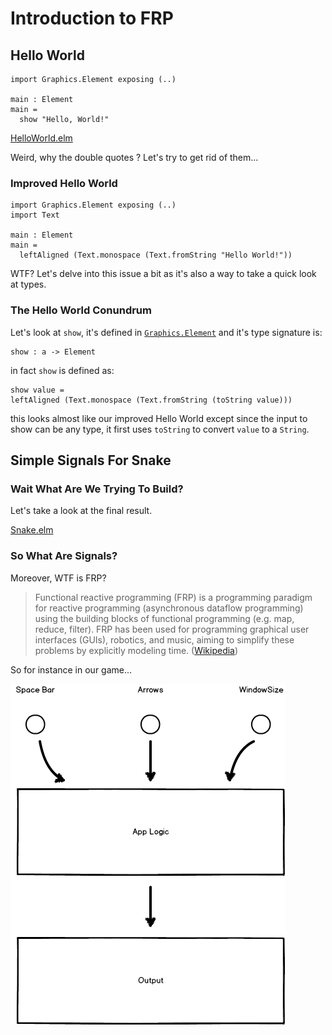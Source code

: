 # Introduction to FRP

## Hello World

    import Graphics.Element exposing (..)

    main : Element
    main =
      show "Hello, World!"

[HelloWorld.elm](HelloWorld.elm)

Weird, why the double quotes ? Let's try to get rid of them...

### Improved Hello World

    import Graphics.Element exposing (..)
    import Text

    main : Element
    main =
      leftAligned (Text.monospace (Text.fromString "Hello World!"))

WTF? Let's delve into this issue a bit as it's also a way to take a quick look at types.

### The Hello World Conundrum

Let's look at `show`, it's defined in [`Graphics.Element`](http://package.elm-lang.org/packages/elm-lang/core/2.0.1/Graphics-Element) and it's type signature is:

    show : a -> Element

in fact `show` is defined as:

    show value =
    leftAligned (Text.monospace (Text.fromString (toString value)))

this looks almost like our improved Hello World except since the input to show can be any type, it first uses `toString` to convert `value` to a `String`.

## Simple Signals For Snake

### Wait What Are We Trying To Build?

Let's take a look at the final result.

[Snake.elm](Snake.elm)

### So What Are Signals?

Moreover, WTF is FRP?

> Functional reactive programming (FRP) is a programming paradigm for reactive programming (asynchronous dataflow programming) using the building blocks of functional programming (e.g. map, reduce, filter). FRP has been used for programming graphical user interfaces (GUIs), robotics, and music, aiming to simplify these problems by explicitly modeling time. ([Wikipedia](http://en.wikipedia.org/wiki/Functional_reactive_programming))

So for instance in our game...

![Signals](images/Signals.png)
